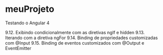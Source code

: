 # meuProjeto
Testando o Angular 4

9.12. Exibindo condicionalmente com as diretivas ngIf e hidden
9.13. Iterando com a diretiva ngFor
9.14. Binding de propriedades customizadas com @Input
9.15. Binding de eventos customizados com @Output e EventEmitter

